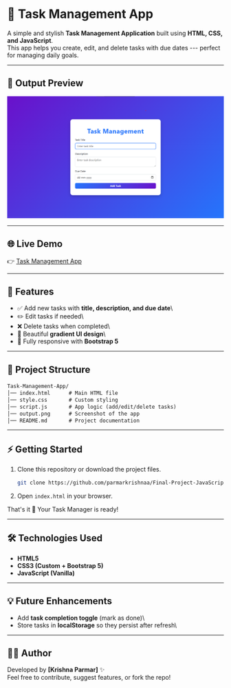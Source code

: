 # 📝 Task Management App

A simple and stylish **Task Management Application** built using **HTML,
CSS, and JavaScript**.\
This app helps you create, edit, and delete tasks with due dates ---
perfect for managing daily goals.

------------------------------------------------------------------------

## 📸 Output Preview

![Task Management App Image](output.png)

------------------------------------------------------------------------

## 🌐 Live Demo
👉 [Task Management App](https://task-management-system-eta-six.vercel.app/)

------------------------------------------------------------------------

## 🚀 Features

-   ✅ Add new tasks with **title, description, and due date**\
-   ✏️ Edit tasks if needed\
-   ❌ Delete tasks when completed\
-   🎨 Beautiful **gradient UI design**\
-   📱 Fully responsive with **Bootstrap 5**

------------------------------------------------------------------------

## 📂 Project Structure

    Task-Management-App/
    │── index.html      # Main HTML file
    │── style.css       # Custom styling
    │── script.js       # App logic (add/edit/delete tasks)
    │── output.png      # Screenshot of the app
    │── README.md       # Project documentation

------------------------------------------------------------------------

## ⚡ Getting Started

1.  Clone this repository or download the project files.

    ``` bash
    git clone https://github.com/parmarkrishnaa/Final-Project-JavaScript.git
    ```

2.  Open `index.html` in your browser.

That's it 🎉 Your Task Manager is ready!

------------------------------------------------------------------------

## 🛠️ Technologies Used

-   **HTML5**
-   **CSS3 (Custom + Bootstrap 5)**
-   **JavaScript (Vanilla)**

------------------------------------------------------------------------

## 💡 Future Enhancements

-   Add **task completion toggle** (mark as done)\
-   Store tasks in **localStorage** so they persist after refresh\

------------------------------------------------------------------------

## 👨‍💻 Author

Developed by **\[Krishna Parmar\]** ✨\
Feel free to contribute, suggest features, or fork the repo!
